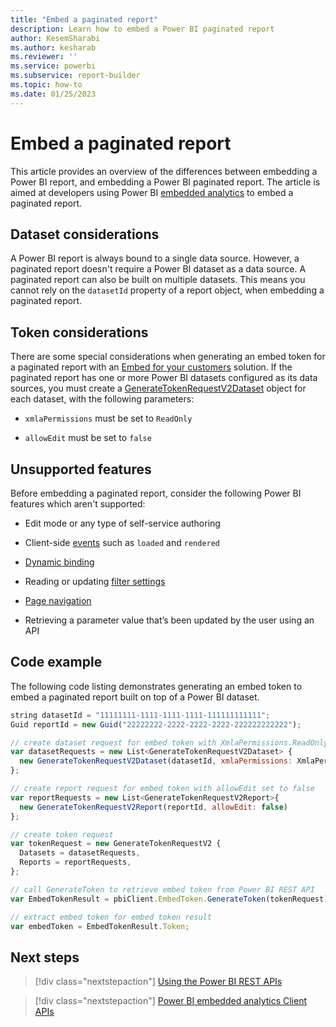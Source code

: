 ```yaml
---
title: "Embed a paginated report"
description: Learn how to embed a Power BI paginated report
author: KesemSharabi
ms.author: kesharab
ms.reviewer: ''
ms.service: powerbi
ms.subservice: report-builder
ms.topic: how-to
ms.date: 01/25/2023
---
```


# Embed a paginated report

This article provides an overview of the differences between embedding a Power BI report, and embedding a Power BI paginated report. The article is aimed at developers using Power BI [embedded analytics](/power-bi/developer/embedded/) to embed a paginated report.

## Dataset considerations

A Power BI report is always bound to a single data source. However, a paginated report doesn't require a Power BI dataset as a data source. A paginated report can also be built on multiple datasets. This means you cannot rely on the `datasetId` property of a report object, when embedding a paginated report.

## Token considerations

There are some special considerations when generating an embed token for a paginated report with an [Embed for your customers](../developer/embedded/embedded-analytics-power-bi#embed-for-your-customers) solution. If the paginated report has one or more Power BI datasets configured as its data sources, you must create a [GenerateTokenRequestV2Dataset](/rest/api/power-bi/embed-token/generate-token#generatetokenrequestv2dataset) object for each dataset, with the following parameters:

* `xmlaPermissions` must be set to `ReadOnly`

* `allowEdit` must be set to `false`
 
## Unsupported features

Before embedding a paginated report, consider the following Power BI features which aren't supported:

* Edit mode or any type of self-service authoring

* Client-side [events](/javascript/api/overview/powerbi/handle-events) such as `loaded` and `rendered`

* [Dynamic binding](/javascript/api/overview/powerbi/bind-report-datasets)

* Reading or updating [filter settings](/javascript/api/overview/powerbi/control-report-filters)

* [Page navigation](/javascript/api/overview/powerbi/page-navigation)

* Retrieving a parameter value that’s been updated by the user using an API
 
## Code example

The following code listing demonstrates generating an embed token to embed a paginated report built on top of a Power BI dataset.

```javascript
string datasetId = "11111111-1111-1111-1111-111111111111";
Guid reportId = new Guid("22222222-2222-2222-2222-222222222222");

// create dataset request for embed token with XmlaPermissions.ReadOnly
var datasetRequests = new List<GenerateTokenRequestV2Dataset> {
  new GenerateTokenRequestV2Dataset(datasetId, xmlaPermissions: XmlaPermissions.ReadOnly)
};

// create report request for embed token with allowEdit set to false
var reportRequests = new List<GenerateTokenRequestV2Report>{
  new GenerateTokenRequestV2Report(reportId, allowEdit: false)
};

// create token request
var tokenRequest = new GenerateTokenRequestV2 {
  Datasets = datasetRequests,
  Reports = reportRequests,
};

// call GenerateToken to retrieve embed token from Power BI REST API
var EmbedTokenResult = pbiClient.EmbedToken.GenerateToken(tokenRequest);

// extract embed token for embed token result
var embedToken = EmbedTokenResult.Token;
```

## Next steps 

> [!div class="nextstepaction"]
> [Using the Power BI REST APIs](/rest/api/power-bi/)

> [!div class="nextstepaction"]
> [Power BI embedded analytics Client APIs](/javascript/api/overview/powerbi/)
